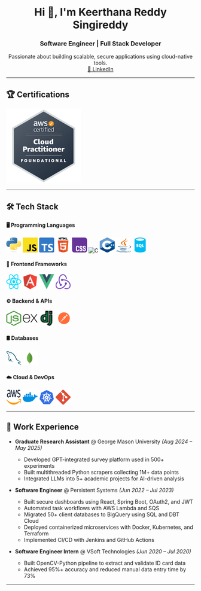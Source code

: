 <!--
**Banudeep/Banudeep** is a ✨ _special_ ✨ repository because its `README.md` (this file) appears on your GitHub profile.

Here are some ideas to get you started:

- 🔭 I’m currently working on ...
- 🌱 I’m currently learning ...
- 👯 I’m looking to collaborate on ...
- 🤔 I’m looking for help with ...
- 💬 Ask me about ...
- 📫 How to reach me: ...
- 😄 Pronouns: ...
- ⚡ Fun fact: ...
-->

<h1 align="center">Hi 👋, I'm Keerthana Reddy Singireddy</h1>
<h3 align="center">Software Engineer | Full Stack Developer</h3>

<p align="center">
  Passionate about building scalable, secure applications using cloud-native tools.
  <br> 
  <a href="https://www.linkedin.com/in/keerthana-reddy-singireddy-337157215/">💼 LinkedIn</a>
</p>

---

## 🏆 Certifications
<p align="left">
  <a href="https://www.credly.com/badges/32016649-1228-4a3a-a6e7-e4089170caf4/public_url">
    <img src="images/aws-ccp.png" alt="AWS Cloud Practitioner" height="200px" width="200px"/>
  </a>
</p>

---

## 🛠️ Tech Stack

#### 🖥️ Programming Languages
<p align="left">
  <img src="images/python-logo-only.svg" alt="Python" width="40" height="40"/>
  <img src="images/javascript-logo-svgrepo-com.svg" alt="JavaScript" width="40" height="40"/>
  <img src="images/ts-logo-256.svg" alt="TypeScript" width="40" height="40"/>
  <img src="images/HTML5_logo_and_wordmark.svg" alt="HTML" width="40" height="40"/>
  <img src="images/Official_CSS_Logo.svg.png" alt="CSS" width="40" height="40"/>
  <img src="images/C_Programming_Language.svg.png" alt="C" width="40" height="40"/>
  <img src="images/ISO_C++_Logo.svg.png" alt="C++" width="40" height="40"/>
  <img src="images/java.svg" alt="Java" width="40" height="40"/>
  <img src="images/sql-database-generic-svgrepo-com.svg" alt="SQL" width="40" height="40"/>
</p>

#### 🧩 Frontend Frameworks
<p align="left">
  <img src="images/react.svg" alt="React" width="40" height="40"/>
  <img src="images/icons8-angular-96.png" alt="Angular" width="40" height="40"/>
  <img src="images/Vue.js_Logo_2.svg.png" alt="Vue" width="40" height="40"/>
  <img src="images/redux.svg" alt="Redux" width="40" height="40"/>
</p>

#### ⚙️ Backend & APIs
<p align="left">
  <img src="images/node-js.svg" alt="Node.js" width="40" height="40"/>
  <img src="images/express-original.svg" alt="Express.js" width="40" height="40"/>
  <img src="images/django-1.png" alt="Django" width="40" height="40"/>
  <img src="images/postman.svg" alt="Postman" width="40" height="40"/>
</p>

#### 🛢️ Databases
<p align="left">
  <img src="images/mysql-logo-pure.svg" alt="MySQL" width="40" height="40"/>
  <img src="images/mongodb-icon-1.svg" alt="MongoDB" width="40" height="40"/>
</p>

#### ☁️ Cloud & DevOps
<p align="left">
  <img src="images/aws-2.svg" alt="AWS" width="40" height="40"/>
  <img src="images/docker-4.svg" alt="Docker" width="40" height="40"/>
  <img src="images/kubernets.svg" alt="Kubernetes" width="40" height="40"/>
  <img src="images/git-icon.svg" alt="Git" width="40" height="40"/>
</p>

---

## 💼 Work Experience

- **Graduate Research Assistant** @ George Mason University _(Aug 2024 – May 2025)_
  - Developed GPT-integrated survey platform used in 500+ experiments
  - Built multithreaded Python scrapers collecting 1M+ data points
  - Integrated LLMs into 5+ academic projects for AI-driven analysis

- **Software Engineer** @ Persistent Systems _(Jun 2022 – Jul 2023)_
  - Built secure dashboards using React, Spring Boot, OAuth2, and JWT
  - Automated task workflows with AWS Lambda and SQS
  - Migrated 50+ client databases to BigQuery using SQL and DBT Cloud
  - Deployed containerized microservices with Docker, Kubernetes, and Terraform
  - Implemented CI/CD with Jenkins and GitHub Actions

- **Software Engineer Intern** @ VSoft Technologies _(Jun 2020 – Jul 2020)_
  - Built OpenCV-Python pipeline to extract and validate ID card data
  - Achieved 95%+ accuracy and reduced manual data entry time by 73%

---
